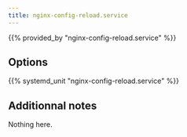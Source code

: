 ```yaml
---
title: nginx-config-reload.service
---
```


{{% provided_by "nginx-config-reload.service" %}}

## Options

{{% systemd_unit "nginx-config-reload.service" %}}

## Additionnal notes

Nothing here.